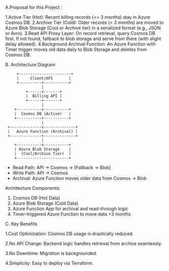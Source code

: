 A.Proposal for this Project :

1.Active Tier (Hot): Recent billing records (<= 3 months) stay in Azure Cosmos DB.
2.Archive Tier (Cold): Older records (> 3 months) are moved to Azure Blob Storage (Cool or Archive tier) in a serialized format (e.g., JSON or Avro).
3.Read API Proxy Layer: On record retrieval, query Cosmos DB first. If not found, fallback to blob storage and serve from there (with slight delay allowed).
4.Background Archival Function: An Azure Function with Timer trigger moves old data daily to Blob Storage and deletes from Cosmos DB.


B. Architecture Diagram

         +-----------------------+
         |     Client/API       |
         +----------+-----------+
                    |
             +------v-------+
             |  Billing API |
             +------+-------+
                    |
        +-----------v-----------+
        |  Cosmos DB (Active)   |
        +-----------+-----------+
                    |
     +--------------v--------------+
     |   Azure Function (Archival) |
     +--------------+--------------+
                    |
        +-----------v-----------+
        | Azure Blob Storage    |
        |  (Cool/Archive Tier)  |
        +-----------------------+

- Read Path: API → Cosmos → [Fallback → Blob]
- Write Path: API → Cosmos
- Archival: Azure Function moves older data from Cosmos → Blob

Architecture Components:
1. Cosmos DB (Hot Data)
2. Azure Blob Storage (Cold Data)
3. Azure Function App for archival and read-through logic
4. Timer-triggered Azure Function to move data >3 months


C. Key Benefits

1.Cost Optimization: Cosmos DB usage is drastically reduced.

2.No API Change: Backend logic handles retrieval from archive seamlessly.

3.No Downtime: Migration is backgrounded.

4.Simplicity: Easy to deploy via Terraform.